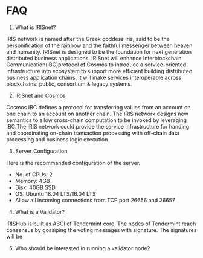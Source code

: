 # FAQ

1. What is IRISnet?

IRIS network is named after the Greek goddess Iris, said to be the personification of the rainbow and the faithful messenger between heaven and humanity. IRISnet is designed to be the foundation for next generation distributed business applications. IRISnet will enhance Interblockchain Communication(IBC)protocol of Cosmos to introduce a service-oriented infrastructure into ecosystem to support more efficient building distributed business application chains. It will make services interoperable across blockchains: public, consortium & legacy systems.

2. IRISnet and Cosmos

Cosmos IBC defines a protocol for transferring values from an account on one chain to an account on another chain. The IRIS network designs new semantics to allow cross-chain computation to be invoked by leveraging IBC.The IRIS network could provide the service infrastructure for handing and coordinating on-chain transaction processing with off-chain data processing and business logic execution


3. Server Configuration

Here is the recommanded configuration of the server.
* No. of CPUs: 2
* Memory: 4GB
* Disk: 40GB SSD
* OS: Ubuntu 18.04 LTS/16.04 LTS
* Allow all incoming connections from TCP port 26656 and 26657


4. What is a Validator?

IRISHub is built as ABCI of Tendermint core. The nodes of Tendermint reach consensus by gossiping the voting messages with signature. The signatures will be   



5. Who should be interested in running a validator node?


